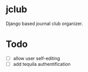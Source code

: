 jclub
=====

Django based journal club organizer.

# Todo
- [ ] allow user self-editing
- [ ] add tequila authentification
